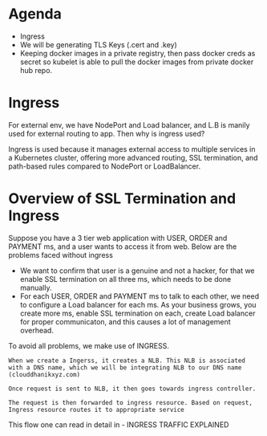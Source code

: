 

# Agenda

- Ingress
- We will be generating TLS Keys (.cert and .key)
- Keeping docker images in a private registry, then pass docker creds as secret so kubelet is able to pull the docker images from private docker hub repo.


# Ingress

For external env, we have NodePort and Load balancer, and L.B is manily used for external routing to app. Then why is ingress used?

Ingress is used because it manages external access to multiple services in a Kubernetes cluster, offering more advanced routing, SSL termination, and path-based rules compared to NodePort or LoadBalancer.

# Overview of SSL Termination and Ingress

Suppose you have a 3 tier web application with USER, ORDER and PAYMENT ms, and a user wants to access it from web. Below are the problems faced without ingress 

- We want to confirm that user is a genuine and not a hacker, for that we enable SSL termination on all three ms, which needs to be done manually. 
- For each USER, ORDER and PAYMENT ms to talk to each other, we need to configure a Load balancer for each ms. As your business grows, you create more ms, enable SSL termination on each, create Load balancer for proper communicaton, and this causes a lot of management overhead.

To avoid all problems, we make use of INGRESS.

    When we create a Ingerss, it creates a NLB. This NLB is associated with a DNS name, which we will be integrating NLB to our DNS name (clouddhanikxyz.com)

    Once request is sent to NLB, it then goes towards ingress controller. 

    The request is then forwarded to ingress resource. Based on request, Ingress resource routes it to appropriate service

This flow one can read in detail in - INGRESS TRAFFIC EXPLAINED

